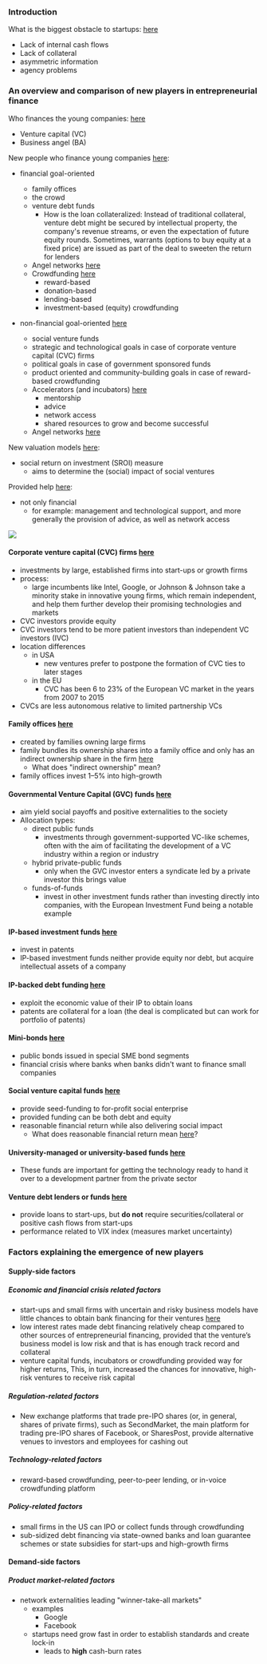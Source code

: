 ### Introduction
What is the biggest obstacle to startups: [here](New%20players%20in%20entrepreneurial%20finance%20and%20why%20they%20are%20there.pdf#page=1&selection=58,7,61,7)
- Lack of internal cash flows
- Lack of collateral
- asymmetric information
- agency problems
### An overview and comparison of new players in entrepreneurial finance
Who finances the young companies: [here](New%20players%20in%20entrepreneurial%20finance%20and%20why%20they%20are%20there.pdf#page=2&selection=66,0,69,41)
- Venture capital (VC) 
- Business angel (BA)

New people who finance young companies [here](New%20players%20in%20entrepreneurial%20finance%20and%20why%20they%20are%20there.pdf#page=2&selection=75,0,76,22):
- financial goal-oriented
	- family offices
	- the crowd
	- venture debt funds
		- How is the loan collateralized: Instead of traditional collateral, venture debt might be secured by intellectual property, the company's revenue streams, or even the expectation of future equity rounds. Sometimes, warrants (options to buy equity at a fixed price) are issued as part of the deal to sweeten the return for lenders
	- Angel networks [here](New%20players%20in%20entrepreneurial%20finance%20and%20why%20they%20are%20there.pdf#page=3&selection=125,0,125,14)
	- Crowdfunding [here](New%20players%20in%20entrepreneurial%20finance%20and%20why%20they%20are%20there.pdf#page=3&selection=153,22,155,12)
		- reward-based
		- donation-based
		- lending-based
		- investment-based (equity) crowdfunding


- non-financial goal-oriented [here](New%20players%20in%20entrepreneurial%20finance%20and%20why%20they%20are%20there.pdf#page=2&selection=78,22,92,12)
	- social venture funds
	- strategic and technological goals in case of corporate venture capital (CVC) firms
	- political goals in case of government sponsored funds
	- product oriented and community-building goals in case of reward-based crowdfunding
	- Accelerators (and incubators) [here](New%20players%20in%20entrepreneurial%20finance%20and%20why%20they%20are%20there.pdf#page=3&selection=57,0,110,1)
		- mentorship
		- advice
		- network access 
		- shared resources to grow and become successful 
	- Angel networks [here](New%20players%20in%20entrepreneurial%20finance%20and%20why%20they%20are%20there.pdf#page=3&selection=125,0,125,14)

New valuation models [here](New%20players%20in%20entrepreneurial%20finance%20and%20why%20they%20are%20there.pdf#page=2&selection=100,0,103,43):
- social return on investment (SROI) measure
	- aims to determine the (social) impact of social ventures

Provided help [here](New%20players%20in%20entrepreneurial%20finance%20and%20why%20they%20are%20there.pdf#page=2&selection=103,46,109,14):
- not only financial 
	- for example: management and technological support, and more generally the provision of advice, as well as network access


![](Pasted%20image%2020241020142545.png)

#### Corporate venture capital (CVC) firms [here](New%20players%20in%20entrepreneurial%20finance%20and%20why%20they%20are%20there.pdf#page=5&selection=7,0,14,30)
 - investments by large, established firms into start-ups or growth firms
 - process:
	 - large incumbents like Intel, Google, or Johnson & Johnson take a minority stake in innovative young firms, which remain independent, and help them further develop their promising technologies and markets
 - CVC investors provide equity
 -  CVC investors tend to be more patient investors than independent VC investors (IVC)
 - location differences
	 - in USA
		 - new ventures prefer to postpone the formation of CVC ties to later stages
	 - in the EU
		 -  CVC has been 6 to 23% of the European VC market in the years from 2007 to 2015
 - CVCs are less autonomous relative to limited partnership VCs


#### Family offices [here](New%20players%20in%20entrepreneurial%20finance%20and%20why%20they%20are%20there.pdf#page=5&selection=56,0,61,18)
- created by families owning large firms
- family bundles its ownership shares into a family office and only has an indirect ownership share in the firm [here](New%20players%20in%20entrepreneurial%20finance%20and%20why%20they%20are%20there.pdf#page=5&selection=62,41,64,48)
	- What does "indirect ownership" mean?
- family offices invest 1–5% into high-growth 

#### Governmental Venture Capital (GVC) funds [here](New%20players%20in%20entrepreneurial%20finance%20and%20why%20they%20are%20there.pdf#page=5&selection=79,0,85,6)
- aim yield social payoffs and positive externalities to the society
- Allocation types:
	- direct public funds 
		- investments through government-supported VC-like schemes, often with the aim of facilitating the development of a VC industry within a region or industry
	- hybrid private-public funds
		- only when the GVC investor enters a syndicate led by a private investor this brings value
	- funds-of-funds
		- invest in other investment funds rather than investing directly into companies, with the European Investment Fund being a notable example

#### IP-based investment funds [here](New%20players%20in%20entrepreneurial%20finance%20and%20why%20they%20are%20there.pdf#page=6&selection=17,0,21,28)
- invest in patents
- IP-based investment funds neither provide equity nor debt, but acquire intellectual assets of a company

#### IP-backed debt funding [here](New%20players%20in%20entrepreneurial%20finance%20and%20why%20they%20are%20there.pdf#page=6&selection=26,0,29,43)
- exploit the economic value of their IP to obtain loans
- patents are collateral for a loan (the deal is complicated but can work for portfolio of patents)

#### Mini-bonds [here](New%20players%20in%20entrepreneurial%20finance%20and%20why%20they%20are%20there.pdf#page=6&selection=39,0,42,15)
- public bonds issued in special SME bond segments
- financial crisis where banks when banks didn't want to finance small companies 

#### Social venture capital funds [here](New%20players%20in%20entrepreneurial%20finance%20and%20why%20they%20are%20there.pdf#page=6&selection=54,0,54,28)
- provide seed-funding to for-profit social enterprise
- provided funding can be both debt and equity
- reasonable financial return while also delivering social impact 
	- What does reasonable financial return mean [here](New%20players%20in%20entrepreneurial%20finance%20and%20why%20they%20are%20there.pdf#page=6&selection=58,36,59,16)?

#### University-managed or university-based funds [here](New%20players%20in%20entrepreneurial%20finance%20and%20why%20they%20are%20there.pdf#page=6&selection=63,0,63,44)
- These funds are important for getting the technology ready to hand it over to a development partner from the private sector

#### Venture debt lenders or funds [here](New%20players%20in%20entrepreneurial%20finance%20and%20why%20they%20are%20there.pdf#page=6&selection=74,0,74,29)
 - provide loans to start-ups, but **do not** require securities/collateral or positive cash flows from start-ups
 - performance related to VIX index (measures market uncertainty)

### Factors explaining the emergence of new players
#### Supply-side factors
##### Economic and financial crisis related factors 
- start-ups and small firms with uncertain and risky business models have little chances to obtain bank financing for their ventures [here](New%20players%20in%20entrepreneurial%20finance%20and%20why%20they%20are%20there.pdf#page=6&selection=116,23,118,43)
- low interest rates made debt financing relatively cheap compared to other sources of entrepreneurial financing, provided that the venture’s business model is low risk and that is has enough track record and collateral
- venture capital funds, incubators or crowdfunding provided way for higher returns, This, in turn, increased the chances for innovative, high-risk ventures to receive risk capital
##### Regulation-related factors
- New exchange platforms that trade pre-IPO shares (or, in general, shares of private firms), such as SecondMarket, the main platform for trading pre-IPO shares of Facebook, or SharesPost, provide alternative venues to investors and employees for cashing out
##### Technology-related factors
- reward-based crowdfunding, peer-to-peer lending, or in-voice crowdfunding platform
##### Policy-related factors
- small firms in the US can IPO or collect funds through crowdfunding
- sub-sidized debt financing via state-owned banks and loan guarantee schemes or state subsidies for start-ups and high-growth firms

#### Demand-side factors
##### Product market-related factors
- network externalities leading "winner-take-all markets"
	- examples
		- Google
		- Facebook
	- startups need grow fast in order to establish standards and create lock-in
		- leads to **high** cash-burn rates



